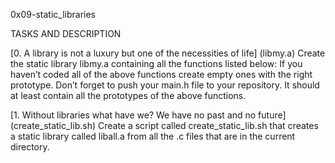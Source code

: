 0x09-static_libraries

TASKS AND DESCRIPTION

[0. A library is not a luxury but one of the necessities of life]
(libmy.a)
Create the static library libmy.a containing all the functions listed below:
If you haven’t coded all of the above functions create empty ones with the right prototype.
Don’t forget to push your main.h file to your repository. It should at least contain all the prototypes of the above functions.

[1. Without libraries what have we? We have no past and no future]
(create_static_lib.sh)
Create a script called create_static_lib.sh that creates a static library called liball.a from all the .c files that are in the current directory.
